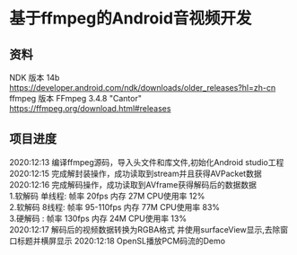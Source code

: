 基于ffmpeg的Android音视频开发
=============================

资料
----
NDK 版本 14b https://developer.android.com/ndk/downloads/older_releases?hl=zh-cn 
ffmpeg 版本 FFmpeg 3.4.8 "Cantor" https://ffmpeg.org/download.html#releases

项目进度
--------
2020:12:13 编译ffmpeg源码，导入头文件和库文件,初始化Android studio工程  
2020:12:15 完成解封装操作，成功读取到stream并且获得AVPacket数据  
2020:12:16 完成解码操作，成功读取到AVframe获得解码后的数据数据  
  1.软解码 单线程: 帧率 20fps      内存 27M    CPU使用率 12%  
  2.软解码 8线程:  帧率 95-110fps  内存 77M    CPU使用率 83%  
  3.硬解码 :       帧率 130fps     内存 24M    CPU使用率 13%  
2020:12:17 解码后的视频数据转换为RGBA格式 并使用surfaceView显示,去除窗口标题并横屏显示
2020:12:18 OpenSL播放PCM码流的Demo  





